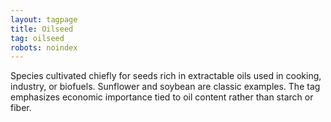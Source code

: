 ```yaml
---
layout: tagpage
title: Oilseed
tag: oilseed
robots: noindex
---
```


Species cultivated chiefly for seeds rich in extractable oils used in cooking, industry, or biofuels. Sunflower and soybean are classic examples. The tag emphasizes economic importance tied to oil content rather than starch or fiber.
